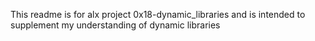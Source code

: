 This readme is for alx project 0x18-dynamic_libraries and is intended to supplement my understanding of dynamic libraries
